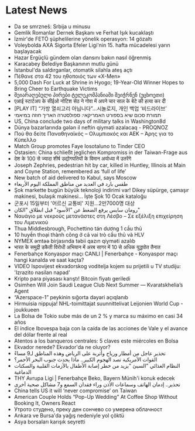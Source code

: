 # Latest News
-  Da se smrzneš: Srbija u minusu
-  Gemlik Romanlar Dernek Başkanı ve Ferhat Işık kucaklaştı
-  İzmir'de FETÖ şüphelilerine yönelik operasyon: 14 gözaltı
-  Voleybolda AXA Sigorta Efeler Ligi'nin 15. hafta mücadelesi yarın başlayacak
-  Hazar Ergüçlü gündem olan dansını bakın nasıl öğrenmiş
-  Karacabey Belediye Başkanının mutlu günü
-  İstanbul'da saldırganlar, otomatik silahla ateş açtı
-  Πέθανε στα 42 του ηθοποιός των «X-Men»
-  5,000 Dash For Luck at Shrine in Hyogo; 19-Year-Old Winner Hopes to Bring Cheer to Earthquake Victims
-  შეიარაღებული პირები ტელეკომპანიაში შეიჭრნენ (უცხოეთი)
-  एआई स्टार्टअप के सीईओ नोटिश सेठ ने गोवा में अपने चार साल के बेटे की हत्या कर दी
-  [PLAY IT] “가방 열쇠고리 아닙니다”…시놀로지, 개인 백업 ‘비드라이브’
-  תמורת סכום שיא בספורט האמריקאי: ספולסטרה האריך חוזה במיאמי
-  US, China conclude two days of military talks in Washington8d
-  Dünya bazarlarında gələn il neftin qiyməti azalacaq - PROQNOZ
-  Πού θα δείτε Παναθηναϊκός – Ολυμπιακός και ΑΕΚ – Άρης για το Κύπελλο
-  Match Group promotes Faye Iosotaluno to Tinder CEO
-  Ostasien: China schließt jeglichen Kompromiss in der Taiwan-Frage aus
-  देश के 100 से ज्यादा शीर्ष उद्योगपतियों के विमान अयोध्या में उतरेंगे
-  Joseph Zephries, pedestrian hit by car, killed in Huntley, Illinois at Main and Coyne Station, remembered as ‘full of life’
-  New batch of aid delivered to Kabul, says Moscow
-  طقس بارد في العديد من مناطق المملكة اليوم الأربعاء
-  Şok markette bugün büyük teknoloji indirimi var! Dikey süpürge, çamaşır makinesi, bulaşık makinesi... İşte Şok 10 Ocak kataloğu
-  군포시 15일부터 '어르신 교통비' 지원...2만7000명 대상
-  رومان سايس يرفع الضغط عن "الأسود" قبل انطلاق "الكان"
-  Ναυάγιο με νεκρούς μετανάστες στη Λέσβο – Σε εξέλιξη επιχείρηση του Λιμενικού
-  Thua Middlesbrough, Pochettino tán dương 1 cầu thủ
-  10 huyền thoại thành công ở cả vai trò cầu thủ và HLV
-  NYMEX əmtəə birjasında təbii qazın qiyməti azalıb
-  भारत के समुद्री डकैती विरोधी अभियान में अरब सागर में 10 से अधिक युद्धपोत तैनात
-  Fenerbahçe Konyaspor maçı CANLI | Fenerbahçe - Konyaspor maçı hangi kanalda ve saat kaçta?
-  VIDEO Ispovijest ekvadorskog voditelja kojem su prijetili u TV studiju: 'Izrazito nasilan napad'
-  Kripto para piyasası karıştı! Bitcoin fiyatı geriledi
-  Osimhen Will Join Saudi League Club Next Summer — Kvaratskhelia’s Agent
-  “Azerspace-1” peykinin sığorta dəyəri açıqlanıb
-  Hirmuisia nippuja! NHL-toimittajat suunnittelivat Leijonien World Cup -joukkueen
-  La Bolsa de Tokio sube más de un 2 % y marca su máximo en casi 34 años
-  El índice Ibovespa baja con la caída de las acciones de Vale y el avance del dólar frente al real
-  Atentos a los banqueros centrales: 5 claves este miércoles en Bolsa
-  Ekvador nerede? Ekvador'da ne oluyor?
-  تحذير عاجل من أمطار ورياح وأتربة على الرياض وهذه المناطق لـ9 مساءً
-  القوات الأمريكية تصد الهجوم الكبير.. ماذا يحدث جنوب البحر الأحمر؟
-  النظام الغذائي "السيئ "يزيد من خطر إصابة الأطفال بالأزمات القلبية والسكتات الدماغية
-  THY Avrupa Ligi | Fenerbahçe Beko, Bayern Münih'i konuk edecek
-  تحذير.. إدمان الهاتف وسماعات الأذن وراء فقدان السمع و7 مشاكل صحية أخرى
-  China tells US it will ‘never compromise’ on Taiwan
-  American Couple Holds “Pop-Up Wedding” At Coffee Shop Without Booking It, Owners React
-  Утрото студено, преку ден сончево со умерена облачност
-  Ankara ve Bursa'da yağış nedeniyle yol çöktü
-  Asya borsaları karışık seyretti
